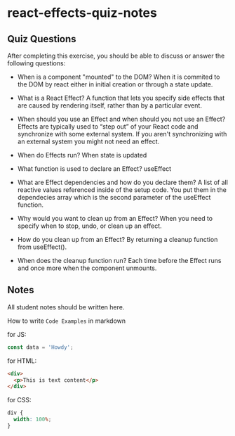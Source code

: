 # react-effects-quiz-notes

## Quiz Questions

After completing this exercise, you should be able to discuss or answer the following questions:

- When is a component "mounted" to the DOM?
  When it is commited to the DOM by react either in initial creation or through a state update.

- What is a React Effect?
  A function that lets you specify side effects that are caused by rendering itself, rather than by a particular event.

- When should you use an Effect and when should you not use an Effect?
  Effects are typically used to “step out” of your React code and synchronize with some external system. If you aren't synchronizing with an external system you might not need an effect.

- When do Effects run?
  When state is updated

- What function is used to declare an Effect?
  useEffect

- What are Effect dependencies and how do you declare them?
  A list of all reactive values referenced inside of the setup code. You put them in the dependecies array which is the second parameter of the useEffect function.

- Why would you want to clean up from an Effect?
  When you need to specify when to stop, undo, or clean up an effect.

- How do you clean up from an Effect?
  By returning a cleanup function from useEffect().

- When does the cleanup function run?
  Each time before the Effect runs and once more when the component unmounts.

## Notes

All student notes should be written here.

How to write `Code Examples` in markdown

for JS:

```javascript
const data = 'Howdy';
```

for HTML:

```html
<div>
  <p>This is text content</p>
</div>
```

for CSS:

```css
div {
  width: 100%;
}
```
